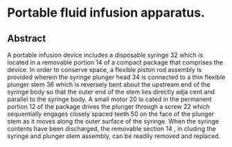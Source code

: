 # Portable fluid infusion apparatus.

## Abstract
A portable infusion device includes a disposable syringe 32 which is located in a removable portion 14 of a compact package that comprises the device. In order to conserve space, a flexible piston rod assembly is provided wherein the syringe plunger head 34 is connected to a thin flexible plunger stem 36 which is reversely bent about the upstream end of the syringe body so that the outer end of the stem lies directly adja cent and parallel to the syringe body. A small motor 20 lo cated in the permanent portion 12 of the package drives the plunger through a screw 22 which sequentially engages closely spaced teeth 50 on the face of the plunger stem as it moves along the outer surface of the syringe. When the syringe contents have been discharged, the removable section 14 , in cluding the syringe and plunger stem assembly, can be readily removed and replaced.